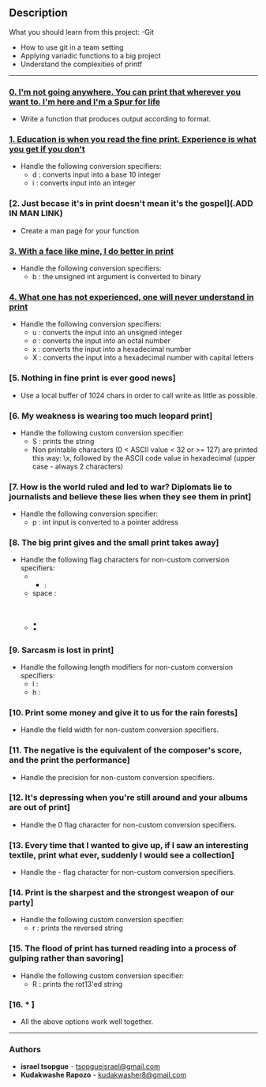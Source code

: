 ## Description
What you should learn from this project:
-Git

* How to use git in a team setting
* Applying variadic functions to a big project
* Understand the complexities of printf

---

### [0. I'm not going anywhere. You can print that wherever you want to. I'm here and I'm a Spur for life](./_printf.c)
* Write a function that produces output according to format.

### [1. Education is when you read the fine print. Experience is what you get if you don't](./print_nums.c)
* Handle the following conversion specifiers:
  - d : converts input into a base 10 integer
  - i : converts input into an integer
  
### [2. Just becase it's in print doesn't mean it's the gospel](.**ADD IN MAN LINK**)
* Create a man page for your function

### [3. With a face like mine, I do better in print](./print_bases.c)
* Handle the following conversion specifiers:
  - b : the unsigned int argument is converted to binary  

### [4. What one has not experienced, one will never understand in print](./print_bases.c)
* Handle the following conversion specifiers:
  - u : converts the input into an unsigned integer
  - o : converts the input into an octal number
  - x : converts the input into a hexadecimal number
  - X : converts the input into a hexadecimal number with capital letters
  
### [5. Nothing in fine print is ever good news]
* Use a local buffer of 1024 chars in order to call write as little as possible.

### [6. My weakness is wearing too much leopard print]
* Handle the following custom conversion specifier:
  - S : prints the string
  - Non printable characters (0 < ASCII value < 32 or >= 127) are printed this way: \x, followed by the ASCII code value in hexadecimal (upper case - always 2 characters)
  
### [7. How is the world ruled and led to war? Diplomats lie to journalists and believe these lies when they see them in print]
* Handle the following conversion specifier:
  - p : int input is converted to a pointer address  

### [8. The big print gives and the small print takes away]
* Handle the following flag characters for non-custom conversion specifiers:
  - + :
  - space :
  - # :
  
### [9. Sarcasm is lost in print]
* Handle the following length modifiers for non-custom conversion specifiers:
  - l :
  - h :
  
### [10. Print some money and give it to us for the rain forests]
* Handle the field width for non-custom conversion specifiers.

### [11. The negative is the equivalent of the composer's score, and the print the performance]
* Handle the precision for non-custom conversion specifiers.

### [12. It's depressing when you're still around and your albums are out of print]
* Handle the 0 flag character for non-custom conversion specifiers.

### [13. Every time that I wanted to give up, if I saw an interesting textile, print what ever, suddenly I would see a collection]
* Handle the - flag character for non-custom conversion specifiers.

### [14. Print is the sharpest and the strongest weapon of our party]
* Handle the following custom conversion specifier:
  - r : prints the reversed string
  
### [15. The flood of print has turned reading into a process of gulping rather than savoring]
* Handle the following custom conversion specifier:
  - R : prints the rot13'ed string
  
### [16. * ]
* All the above options work well together.

---

### Authors
* **israel tsopgue** - [tsopgueisrael@gmail.com](https://github.com/israelts)
* **Kudakwashe Rapozo** - [kudakwasher8@gmail.com](https://github.com/Kuda-ux)